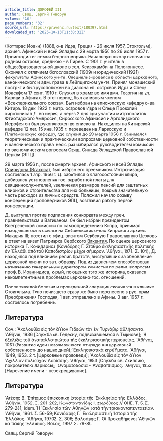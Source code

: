 ```yaml
---
article_title: ДОРОФЕЙ III
author: Свящ. Сергий Говорун
volume: '16'
page_numbers: '32'
source_url: https://pravenc.ru/text/180297.html
downloaded_at: '2025-10-13T11:58:32Z'
---
```


(Коттарас Иоанн) (1888, о-в Идра, Греция - 26 июля 1957, Стокгольм), архиеп. Афинский и всей Эллады с 29 марта 1956 по 26 июля 1957 г. Происходил из семьи бедного моряка. Начальную школу окончил на родном острове, среднюю - в Пирее. С 1901 г. учитель в общеобразовательной школе в сел. Ксирокамби на Пелопоннесе. Окончил с отличием богословский (1909) и юридический (1921) факультеты Афинского ун-та. Специализировался в области церковного, канонического и адм. права в Лейпцигском ун-те. Принял монашеский постриг и был рукоположен во диакона еп. островов Идра и Спеце Иоасафом 17 сент. 1910 г. Служил в храме во имя вмч. Георгия на ул. Карици в Афинах. В этот период был активным членом «Всеклерикального союза». Был избран на епископскую кафедру о-ва Китира. 18 дек. 1922 г. митр. островов Идра и Спеце Прокопий хиротонисал Д. во иерея, а через 2 дня при участии митрополитов Фтиотидского Амвросия, Сиросского Афанасия и Арголидского Иерофея он был рукоположен во епископа. Находился на Китирской кафедре 12 лет. 15 янв. 1935 г. переведен на Ларисскую и Платамонскую кафедру, где служил до 29 марта 1956 г. Занимался теоретическими и практическими вопросами церковной собственности и канонического права, неск. раз избирался руководителем комиссии по экономическим вопросам Свящ. Синода Элладской Православной Церкви (ЭПЦ).

29 марта 1956 г., после смерти архиеп. Афинского и всей Эллады [Спиридона (Влахоса)](<https://pravenc.ru/text/Спиридона (Влахоса).html>), был избран его преемником. Интронизация состоялась 1 апр. 1956 г. Д. заботился о благосостоянии клира, добивался установления гос. заработной платы для священнослужителей, увеличения размеров пенсий для заштатных клириков и строительства для них больницы, покрыв значительную часть расходов из личных средств. Положил начало созыву конференций проповедников ЭПЦ, возглавил работу первой конференции.

Д. выступал против подписания конкордата между греч. правительством и Ватиканом. Он был избран президентом Всегреческой комиссии по самоопределению Кипра, принимал находившегося в ссылке на Сейшельских о-вах Кипрского архиеп. Макария III; посетил с офиц. визитом Сербскую Православную Церковь в ответ на визит Патриарха Сербского [Викентия](https://pravenc.ru/text/Викентия.html). По оценке церковного историка Г. Конидариса (Κονιδάρης Γ. Σταθμο ἐκκλησιαστικῆς πολιτικῆς ἐν ῾Ελλάδι ἀπὸ τοῦ Καποδιστρίου μέχρι σήμερον. ᾿Αθῆναι, 1971. Σ. 104), Д. находился под влиянием религ. братств, выступавших за обновление церковной жизни по зап. образцу. Под их давлением способствовал назначению генеральным директором комиссии по религ. вопросам проф. В. [Иоаннидиса](https://pravenc.ru/text/Иоаннидиса.html), к-рый, по оценке того же историка, оказался некомпетентным в проблемах церковно-гос. отношений.

После тяжелой болезни и проведенной операции скончался в клинике Стокгольма. Тело почившего сразу же было перенесено в рус. храм Преображения Господня, 1 авг. отправлено в Афины. 3 авг. 1957 г. состоялось погребение.

## Литература

Cоч.: ᾿Ακολουθία εἰς τὸν ἅϒιον Γεδεών τὸν ἐν Τυρνάβῳ ἀθλήσαντα. ᾿Αθῆναι, 1936 [Служба св. Гедеону, подвизавшемуся в Тырнове]; ῾Η ἐξέλιξις τοῦ ἀναπαλλοτριώτου τῆς ἐκκλησιαστικῆς περιουσίας. ᾿Αθῆναι, 1951 (Развитие идеи невозможности отчуждения церковной собственности до наших дней); ᾿Εκκλησιαστικὰ κηρύϒματα. ᾿Αθῆναι, 1949, 1953. 2 τ. [Церковные проповеди]; ᾿Ακολουθία εἰς τὸν ἅϒιον ᾿Αχιλλίον πολιοῦχον Λαρίσσης. ᾿Αθῆναι, 1953 [Служба св. Ахиллию, покровителю Лариссы]; ᾿Ονοματοδοσία - ᾿Αναβαπτισμός. ᾿Αθῆναι, 1953 [Наречение имени - перекрещивание].

## Литература

᾿Ατέσης Β. ᾿Επίτομος ἐπισκοπικὴ ἱστορία τῆς ᾿Εκκλησίας τῆς ῾Ελλάδος. ᾿Αθῆναι, 1952. Σ. 201-202; Κωνσταντινίδης Ι. Ϫωρόθεος // ΘΗΕ. Τ. 5. Σ. 279-281; idem. ῾Η ᾿Εκκλησία τῶν ᾿Αθηνῶν κατὰ τὴν τριακονταπενταετίαν. ᾿Αθῆναι, 1961. Σ. 56-59; Κονιδάρης Γ. ᾿Εκκλησιαστικὴ ῾Ιστορία τῆς ῾Ελλάδος. ᾿Αθῆναι, 19702. Σ. 306; Βαλσάμης Γ. Οἱ Προκαθήμενοι ᾿Αθηνῶν κα πάσης ῾Ελλάδος. Βόλος, 1997. Σ. 79-80.

Свящ. Сергий Говорун
